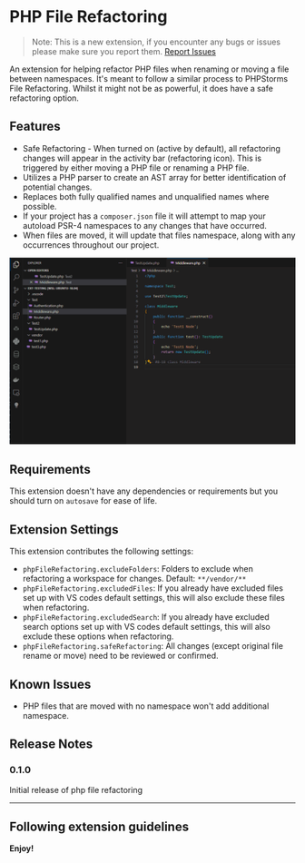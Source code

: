 # PHP File Refactoring

> Note: This is a new extension, if you encounter any bugs or issues please make sure you report them. [Report Issues](https://github.com/PlusTimeIT/vscode-php-file-refactoring/issues)

An extension for helping refactor PHP files when renaming or moving a file between namespaces. It's meant to follow a similar process to PHPStorms File Refactoring. Whilst it might not be as powerful, it does have a safe refactoring option.

## Features

- Safe Refactoring - When turned on (active by default), all refactoring changes will appear in the activity bar (refactoring icon). This is triggered by either moving a PHP file or renaming a PHP file.
- Utilizes a PHP parser to create an AST array for better identification of potential changes.
- Replaces both fully qualified names and unqualified names where possible.
- If your project has a `composer.json` file it will attempt to map your autoload PSR-4 namespaces to any changes that have occurred.
- When files are moved, it will update that files namespace, along with any occurrences throughout our project.

![Safe Refactoring](images/SafeRefactoring.gif 'Safe Refactoring')

## Requirements

This extension doesn't have any dependencies or requirements but you should turn on `autosave` for ease of life.

## Extension Settings

This extension contributes the following settings:

- `phpFileRefactoring.excludeFolders`: Folders to exclude when refactoring a workspace for changes. Default: `**/vendor/**`
- `phpFileRefactoring.excludedFiles`: If you already have excluded files set up with VS codes default settings, this will also exclude these files when refactoring.
- `phpFileRefactoring.excludedSearch`: If you already have excluded search options set up with VS codes default settings, this will also exclude these options when refactoring.
- `phpFileRefactoring.safeRefactoring`: All changes (except original file rename or move) need to be reviewed or confirmed.

## Known Issues

- PHP files that are moved with no namespace won't add additional namespace.

## Release Notes

### 0.1.0

Initial release of php file refactoring

---

## Following extension guidelines

**Enjoy!**
